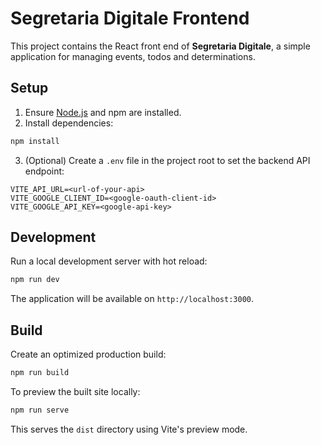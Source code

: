 # Segretaria Digitale Frontend

This project contains the React front end of **Segretaria Digitale**, a simple application for managing events, todos and determinations.

## Setup

1. Ensure [Node.js](https://nodejs.org/) and npm are installed.
2. Install dependencies:

```bash
npm install
```

3. (Optional) Create a `.env` file in the project root to set the backend API endpoint:

```
VITE_API_URL=<url-of-your-api>
VITE_GOOGLE_CLIENT_ID=<google-oauth-client-id>
VITE_GOOGLE_API_KEY=<google-api-key>
```

## Development

Run a local development server with hot reload:

```bash
npm run dev
```

The application will be available on `http://localhost:3000`.

## Build

Create an optimized production build:

```bash
npm run build
```

To preview the built site locally:

```bash
npm run serve
```

This serves the `dist` directory using Vite's preview mode.
